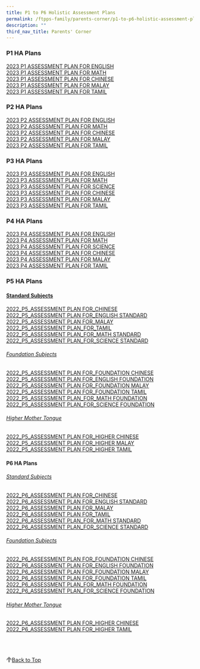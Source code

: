```yaml
---
title: P1 to P6 Holistic Assessment Plans
permalink: /ftpps-family/parents-corner/p1-to-p6-holistic-assessment-plans/
description: ""
third_nav_title: Parents' Corner
---
```

### P1 HA Plans


[2023 P1 ASSESSMENT PLAN FOR ENGLISH](/files/Parents'%20Corner/Holistic%20Assessment%20Plans/2023/P1/2023_P1_ASSESSMENT%20PLAN_FOR_ENGLISH.pdf)
<br>
[2023 P1 ASSESSMENT PLAN FOR MATH](/files/Parents'%20Corner/Holistic%20Assessment%20Plans/2023/P1/2023_P1_ASSESSMENT%20PLAN_FOR_MATH.pdf)
<br>
[2023 P1 ASSESSMENT PLAN FOR CHINESE](/files/Parents'%20Corner/Holistic%20Assessment%20Plans/2023/P1/2023_P1_ASSESSMENT%20PLAN%20FOR_CHINESE.pdf)
<br>
[2023 P1 ASSESSMENT PLAN FOR MALAY](/files/Parents'%20Corner/Holistic%20Assessment%20Plans/2023/P1/2023_P1_ASSESSMENT%20PLAN%20FOR_MALAY.pdf)
<br>
[2023 P1 ASSESSMENT PLAN FOR TAMIL](/files/Parents'%20Corner/Holistic%20Assessment%20Plans/2023/P1/2023_P1_ASSESSMENT%20PLAN_FOR_TAMIL.pdf)


### P2 HA Plans


[2023 P2 ASSESSMENT PLAN FOR ENGLISH](/files/Parents'%20Corner/Holistic%20Assessment%20Plans/2023/P2/2023_P2_ASSESSMENT%20PLAN_FOR_ENGLISH.pdf)
<br>
[2023 P2 ASSESSMENT PLAN FOR MATH](/files/Parents'%20Corner/Holistic%20Assessment%20Plans/2023/P2/2023_P2_ASSESSMENT%20PLAN_FOR_MATH.pdf)
<br>
[2023 P2 ASSESSMENT PLAN FOR CHINESE](/files/Parents'%20Corner/Holistic%20Assessment%20Plans/2023/P2/2023_P2_ASSESSMENT%20PLAN%20FOR_CHINESE.pdf)
<br>
[2023 P2 ASSESSMENT PLAN FOR MALAY](/files/Parents'%20Corner/Holistic%20Assessment%20Plans/2023/P2/2023_P2_ASSESSMENT%20PLAN_FOR_MALAY.pdf)
<br>
[2023 P2 ASSESSMENT PLAN FOR TAMIL](/files/Parents'%20Corner/Holistic%20Assessment%20Plans/2023/P2/2023_P2_ASSESSMENT%20PLAN_FOR_TAMIL.pdf)

### P3 HA Plans

[2023 P3 ASSESSMENT PLAN FOR ENGLISH](/files/Parents'%20Corner/Holistic%20Assessment%20Plans/2023/P3/2023_P3_ASSESSMENT%20PLAN%20FOR_ENGLISH.pdf)
<br>
[2023 P3 ASSESSMENT PLAN FOR MATH](/files/Parents'%20Corner/Holistic%20Assessment%20Plans/2023/P3/2023_P3_ASSESSMENT%20PLAN_FOR_MATH.pdf)
<br>
[2023 P3 ASSESSMENT PLAN FOR SCIENCE](/files/Parents'%20Corner/Holistic%20Assessment%20Plans/2023/P3/2023_P3_ASSESSMENT%20PLAN_FOR_SCIENCE.pdf)
<br>
[2023 P3 ASSESSMENT PLAN FOR CHINESE](/files/Parents'%20Corner/Holistic%20Assessment%20Plans/2023/P3/2023_P3_ASSESSMENT%20PLAN%20FOR_CHINESE.pdf)
<br>
[2023 P3 ASSESSMENT PLAN FOR MALAY](/files/Parents'%20Corner/Holistic%20Assessment%20Plans/2023/P3/2023_P3_ASSESSMENT%20PLAN%20FOR_MALAY.pdf)
<br>
[2023 P3 ASSESSMENT PLAN FOR TAMIL](/files/Parents'%20Corner/Holistic%20Assessment%20Plans/2023/P3/2023_P3_ASSESSMENT%20PLAN%20FOR_TAMIL.pdf)

### P4 HA Plans

[2023 P4 ASSESSMENT PLAN FOR ENGLISH](/files/Parents'%20Corner/Holistic%20Assessment%20Plans/2023/P4/2023_P4_ASSESSMENT%20PLAN%20FOR_ENGLISH.pdf)
<br>
[2023 P4 ASSESSMENT PLAN FOR MATH](/files/Parents'%20Corner/Holistic%20Assessment%20Plans/2023/P4/2023_P4_ASSESSMENT%20PLAN_FOR_MATH.pdf)
<br>
[2023 P4 ASSESSMENT PLAN FOR SCIENCE](/files/Parents'%20Corner/Holistic%20Assessment%20Plans/2023/P4/2023_P4_ASSESSMENT%20PLAN_FOR_SCIENCE.pdf)
<br>
[2023 P4 ASSESSMENT PLAN FOR CHINESE](/files/Parents'%20Corner/Holistic%20Assessment%20Plans/2023/P4/2023_P4_ASSESSMENT%20PLAN%20FOR_CHINESE.pdf)
<br>
[2023 P4 ASSESSMENT PLAN FOR MALAY](/files/Parents'%20Corner/Holistic%20Assessment%20Plans/2023/P4/2023%20P4_ASSESSMENT%20PLAN_FOR_MALAY.pdf)
<br>
[2023 P4 ASSESSMENT PLAN FOR TAMIL](/files/Parents'%20Corner/Holistic%20Assessment%20Plans/2023/P4/2023_P4_ASSESSMENT%20PLAN%20FOR_TAMIL.pdf)

### P5 HA Plans

<h4><u> Standard Subjects  </u></h4>

  [2022_P5_ASSESSMENT PLAN FOR_CHINESE](/files/2022_P5_ASSESSMENT%20PLAN%20FOR_CHINESE.pdf)
<br>
[2022_P5_ASSESSMENT PLAN FOR_ENGLISH STANDARD](/files/2022_P5_ASSESSMENT%20PLAN%20FOR_ENGLISH%20STANDARD.pdf)
<br>
[2022_P5_ASSESSMENT PLAN FOR_MALAY](/files/2022_P5_ASSESSMENT%20PLAN%20FOR_MALAY.pdf)
<br>
[2022_P5_ASSESSMENT PLAN_FOR_TAMIL](/files/2022_P5_ASSESSMENT%20PLAN_FOR_TAMIL.pdf)
<br>
[2022_P5_ASSESSMENT PLAN_FOR_MATH STANDARD](/files/2022_P5_ASSESSMENT%20PLAN_FOR_MATH%20STANDARD.pdf)
<br>
[2022_P5_ASSESSMENT PLAN_FOR_SCIENCE STANDARD](/files/2022_P5_ASSESSMENT%20PLAN_FOR_SCIENCE%20STANDARD.pdf)

<h6><u> Foundation Subjects </u></h6>
  
[2022_P5_ASSESSMENT PLAN FOR_FOUNDATION CHINESE](/files/2022_P5_ASSESSMENT%20PLAN%20FOR_FOUNDATION%20CHINESE.pdf)
<br>
[2022_P5_ASSESSMENT PLAN FOR_ENGLISH FOUNDATION](/files/2022_P5_ASSESSMENT%20PLAN%20FOR_ENGLISH%20FOUNDATION.pdf)
<br>
[2022_P5_ASSESSMENT PLAN FOR_FOUNDATION MALAY](/files/2022_P5_ASSESSMENT%20PLAN%20FOR_FOUNDATION%20MALAY.pdf)
<br>
[2022_P5_ASSESSMENT PLAN FOR_FOUNDATION TAMIL](/files/2022_P5_ASSESSMENT%20PLAN%20FOR_FOUNDATION%20TAMIL.pdf)
<br>
[2022_P5_ASSESSMENT PLAN_FOR_MATH FOUNDATION](/files/2022_P5_ASSESSMENT%20PLAN_FOR_MATH%20FOUNDATION.pdf)
<br>
[2022_P5_ASSESSMENT PLAN_FOR_SCIENCE FOUNDATION](/files/2022_P5_ASSESSMENT%20PLAN_FOR_SCIENCE%20FOUNDATION.pdf)
  
<h6><u> Higher Mother Tongue  </u></h6>
  
[2022_P5_ASSESSMENT PLAN FOR_HIGHER CHINESE](/files/2022_P5_ASSESSMENT%20PLAN%20FOR_HIGHER%20CHINESE.pdf)
<br>
[2022_P5_ASSESSMENT PLAN FOR_HIGHER MALAY](/files/2022_P5_ASSESSMENT%20PLAN%20FOR_HIGHER%20MALAY.pdf)
<br>
[2022_P5_ASSESSMENT PLAN FOR_HIGHER TAMIL](/files/2022_P5_ASSESSMENT%20PLAN%20FOR_HIGHER%20TAMIL.pdf)

#### P6 HA Plans


<h6><u> Standard Subjects  </u></h6>
  
[2022_P6_ASSESSMENT PLAN FOR_CHINESE](/files/2022_P6_ASSESSMENT%20PLAN%20FOR_CHINESE.pdf)
<br>
[2022_P6_ASSESSMENT PLAN FOR_ENGLISH STANDARD](/files/2022_P6_ASSESSMENT%20PLAN%20FOR_ENGLISH%20STANDARD.pdf)
<br>
[2022_P6_ASSESSMENT PLAN FOR_MALAY](/files/2022_P6_ASSESSMENT%20PLAN%20FOR_MALAY.pdf)
<br>
[2022_P6_ASSESSMENT PLAN FOR_TAMIL](/files/2022_P6_ASSESSMENT%20PLAN%20FOR_TAMIL.pdf)
<br>
[2022_P6_ASSESSMENT PLAN_FOR_MATH STANDARD](/files/2022_P6_ASSESSMENT%20PLAN_FOR_MATH%20STANDARD.pdf)
<br>
[2022_P6_ASSESSMENT PLAN_FOR_SCIENCE STANDARD](/files/2022_P6_ASSESSMENT%20PLAN_FOR_SCIENCE%20STANDARD.pdf)

<h6><u> Foundation Subjects </u></h6>
  
[2022_P6_ASSESSMENT PLAN FOR_FOUNDATION CHINESE](/files/2022_P6_ASSESSMENT%20PLAN%20FOR_FOUNDATION%20CHINESE.pdf)
<br>
[2022_P6_ASSESSMENT PLAN FOR_ENGLISH FOUNDATION](/files/2022_P6_ASSESSMENT%20PLAN%20FOR_ENGLISH%20FOUNDATION.pdf) 
<br>
[2022_P6_ASSESSMENT PLAN FOR_FOUNDATION MALAY](/files/2022_P6_ASSESSMENT%20PLAN%20FOR_FOUNDATION%20MALAY.pdf)
<br>
[2022_P6_ASSESSMENT PLAN FOR_FOUNDATION TAMIL](/files/2022_P6_ASSESSMENT%20PLAN%20FOR_FOUNDATION%20TAMIL.pdf)
<br>
[2022_P6_ASSESSMENT PLAN_FOR_MATH FOUNDATION](/files/2022_P6_ASSESSMENT%20PLAN_FOR_MATH%20FOUNDATION.pdf)
<br>
[2022_P6_ASSESSMENT PLAN_FOR_SCIENCE FOUNDATION](/files/2022_P6_ASSESSMENT%20PLAN_FOR_SCIENCE%20FOUNDATION.pdf)
  
 <h6><u> Higher Mother Tongue </u></h6>

[2022_P6_ASSESSMENT PLAN FOR_HIGHER CHINESE](/files/2022_P6_ASSESSMENT%20PLAN%20FOR_HIGHER%20CHINESE.pdf)
<br>
[2022_P6_ASSESSMENT PLAN FOR_HIGHER TAMIL](/files/2022_P6_ASSESSMENT%20PLAN%20FOR_HIGHER%20TAMIL.pdf)


<br>
<br>
<br>

<a href="/ftpps-family/parents-corner/p1-to-p6-holistic-assessment-plans#lo_main">
	 <img src="/images/arrow-up.png" style="width:3%" align="left"/> Back to Top
</a>